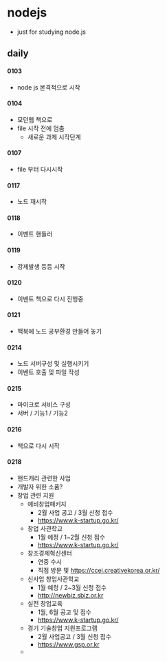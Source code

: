 # nodejs
- just for studying node.js



## daily

#### 0103

- node js 본격적으로 시작



#### 0104

- 모던웹 책으로
- file 시작 전에 멈춤
  - 새로운 과제 시작단계



#### 0107

- file 부터 다시시작



#### 0117

- 노드 재시작



#### 0118

- 이벤트 핸들러



#### 0119

- 강제발생 등등 시작



#### 0120

- 이벤트 책으로 다시 진행중



#### 0121

- 맥북에 노드 공부환경 만들어 놓기



#### 0214

- 노드 서버구성 및 실행시키기
- 이벤트 호출 및 파일 작성 



#### 0215

- 마이크로 서비스 구성
- 서버 / 기능1 / 기능2



#### 0216

- 책으로 다시 시작



#### 0218

- 핸드캐리 관련한 사업
- 개발자 위한 소품?
- 창업 관련 지원
  - 예비창업패키지
    - 2월 사업 공고 / 3월 신청 접수
    - https://www.k-startup.go.kr/
  - 창업 사관학교
    - 1월 예정 / 1~2월 신청 접수
    - https://www.k-startup.go.kr/
  - 창조경제혁신센터
    - 연중 수시
    - 직접 방문 및 https://ccei.creativekorea.or.kr/
  - 신사업 창업사관학교
    - 1월 예정 / 2~3월 신청 접수
    -  http://newbiz.sbiz.or.kr
  - 실전 창업교육
    - 1월, 6월 공고 및 접수
    - https://www.k-startup.go.kr/
  - 경기 기술창업 지원프로그램
    - 2월 사업공고 / 3월 신청 접수
    - https://www.gsp.or.kr
  - 

